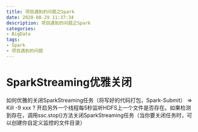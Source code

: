 ```yaml
---
title: 项目遇到的问题之Spark
date: 2020-08-29 11:37:34
description: 项目遇到的问题之Spark
categories:
- BigData
tags:
- Spark
- 项目遇到的问题
---
```

#   SparkStreaming优雅关闭
如何优雅的关闭SparkStreaming任务（将写好的代码打包，Spark-Submit） => Kill -9 xxx ?
开启另外一个线程每5秒监听HDFS上一个文件是否存在。如果检测到存在，调用ssc.stop()方法关闭SparkStreaming任务（当你要关闭任务时，可以创建你自定义监控的文件目录）
